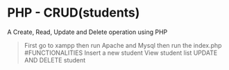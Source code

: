 # PHP - CRUD(students)
A Create, Read, Update and Delete operation using PHP
>First go to xampp then run Apache and Mysql
>then run the index.php
#FUNCTIONALITIES
Insert a new student
View student list
UPDATE AND DELETE student
